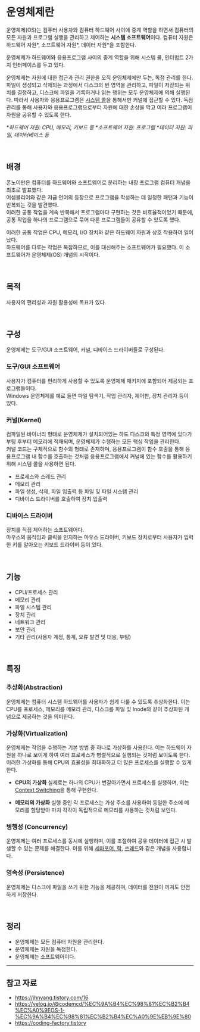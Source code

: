 # 운영체제란
운영체제(OS)는 컴퓨터 사용자와 컴퓨터 하드웨어 사이에 중계 역할을 하면서 컴퓨터의 모든 자원과 프로그램 실행을 관리하고 제어하는 **시스템 소프트웨어**이다. 컴퓨터 자원은 하드웨어 자원*, 소프트웨어 자원*, 데이터 자원*을 포함한다.  

운영체제가 하드웨어와 응용프로그램 사이의 중계 역할을 위해 시스템 콜, 인터럽트 2가지 인터페이스를 두고 있다.

운영체제는 자원에 대한 접근과 관리 권한을 오직 운영체제에만 두는, 독점 관리를 한다. 파일이 생성되고 삭제되는 과정에서 디스크의 빈 영역을 관리하고, 파일이 저장되는 위치를 결정하고, 디스크에 파일을 기록하거나 읽는 행위는 모두 운영체제에 의해 실행된다. 따라서 사용자와 응용프로그램은 [시스템 콜](https://github.com/da-in/tech-interview-study/blob/a7a8895a8beb964a43bba9247b7fb2e355a2b3d8/CS%20Deep%20Dive/Operating%20System/%EC%8B%9C%EC%8A%A4%ED%85%9C%20%EC%BD%9C(System%20Call).md)을 통해서만 커널에 접근할 수 있다. 독점 관리를 통해 사용자와 응용프로그램으로부터 자원에 대한 손상을 막고 여러 프로그램이 자원을 공유할 수 있도록 한다.  

_\*하드웨어 자원: CPU, 메모리, 키보드 등_
_\*소프트웨어 자원: 프로그램_
_\*데이터 자원: 파일, 데이터베이스 등_

<br>

## 배경
폰노이만은 컴퓨터를 하드웨어와 소프트웨어로 분리하는 내장 프로그램 컴퓨터 개념을 최초로 발표했다.  
어셈블리어와 같은 저급 언어의 등장으로 프로그램을 작성하는 데 일정한 패턴과 기능이 반복되는 것을 발견했다.  
이러한 공통 작업을 계속 반복해서 프로그램마다 구현하는 것은 비효율적이었기 때문에, 공통 작업을 하나의 프로그램으로 묶어 다른 프로그램들이 공유할 수 있도록 했다.

이러한 공통 작업은 CPU, 메모리, I/O 장치와 같은 하드웨어 자원과 상호 작용하여 일어났다.  
하드웨어를 다루는 작업은 복잡하므로, 이를 대신해주는 소프트웨어가 필요했다. 이 소프트웨어가 운영체제(OS) 개념의 시작이다.

<br>

## 목적
사용자의 편리성과 자원 활용성에 목표가 있다.

<br>

## 구성
운영체제는 도구/GUI 소프트웨어, 커널, 디바이스 드라이버들로 구성된다.

### 도구/GUI 소프트웨어
사용자가 컴퓨터를 편리하게 사용할 수 있도록 운영체제 패키지에 포함되어 제공되는 프로그램들이다.  
Windows 운영체제를 예로 들면 파일 탐색기, 작업 관리자, 제어판, 장치 관리자 등이 있다.

### 커널(Kernel)
컴파일된 바이너리 형태로 운영체제가 설치되어있는 하드 디스크의 특정 영역에 있다가 부팅 후부터 메모리에 적재되며, 운영체제가 수행하는 모든 핵심 작업을 관리한다.  
커널 코드는 구체적으로 함수의 형태로 존재하며, 응용프로그램이 함수 호출을 통해 응용프로그램 내 함수를 호출하는 것처럼 응용프로그램에서 커널에 있는 함수를 활용하기 위해 시스템 콜을 사용하면 된다.  
- 프로세스와 스레드 관리
- 메모리 관리
- 파일 생성, 삭제, 파일 입출력 등 파일 및 파일 시스템 관리
- 디바이스 드라이버를 호출하여 장치 입출력

### 디바이스 드라이버
장치를 직접 제어하는 소프트웨어다.  
마우스의 움직임과 클릭을 인지하는 마우스 드라이버, 키보드 장치로부터 사용자가 입력한 키를 알아오는 키보드 드라이버 등이 있다.

<br>

## 기능
* CPU/프로세스 관리
* 메모리 관리
* 파일 시스템 관리
* 장치 관리
* 네트워크 관리
* 보안 관리
* 기타 관리(사용자 계정, 통계, 오류 발견 및 대응, 부팅)

<br>

## 특징

### 추상화(Abstraction)

운영체제는 컴퓨터 시스템 하드웨어를 사용자가 쉽게 다룰 수 있도록 추상화한다. 이는 CPU를 프로세스, 메모리를 메모리 관리, 디스크를 파일 및 Inode와 같이 추상화된 개념으로 제공하는 것을 의미한다.

### 가상화(Virtualization)

운영체제는 작업을 수행하는 기본 방법 중 하나로 가상화를 사용한다. 이는 하드웨어 자원을 하나로 보이게 하여 여러 프로세스가 병렬적으로 실행되는 것처럼 보이도록 한다. 이러한 가상화를 통해 CPU의 효율성을 최대화하고 더 많은 프로세스를 실행할 수 있게 한다.

* **CPU의 가상화**
  실제로는 하나의 CPU가 번갈아가면서 프로세스를 실행하며, 이는 [Context Switching](https://github.com/da-in/tech-interview-study/blob/main/CS%20Deep%20Dive/Operating%20System/PCB%20&%20Context%20Switching.md)을 통해 구현한다.

* **메모리의 가상화**
  실행 중인 각 프로세스는 가상 주소를 사용하여 동일한 주소에 메모리를 할당받아 마치 각각이 독립적으로 메모리를 사용하는 것처럼 보인다.

### 병행성 (Concurrency)
운영체제는 여러 프로세스를 동시에 실행하며, 이를 조절하여 공유 데이터에 접근 시 발생할 수 있는 문제를 해결한다. 이를 위해 [세마포어, 락](https://github.com/da-in/tech-interview-study/blob/main/CS%20Deep%20Dive/Operating%20System/%EC%84%B8%EB%A7%88%ED%8F%AC%EC%96%B4(Semaphore)%20%26%20%EB%AE%A4%ED%85%8D%EC%8A%A4(Mutex).md), [쓰레드](https://github.com/da-in/tech-interview-study/blob/main/CS%20Deep%20Dive/Operating%20System/%ED%94%84%EB%A1%9C%EC%84%B8%EC%8A%A4%20&%20%EC%8A%A4%EB%A0%88%EB%93%9C.md)와 같은 개념을 사용합니다.

### 영속성 (Persistence)
운영체제는 디스크에 파일을 쓰기 위한 기능을 제공하며, 데이터를 전원이 꺼져도 안전하게 저장한다.

<br>

## 정리
* 운영체제는 모든 컴퓨터 자원을 관리한다.
* 운영체제는 자원을 독점한다.
* 운영체제는 소프트웨어이다.

---

## 참고 자료
- https://jhnyang.tistory.com/16
- https://velog.io/@codemcd/%EC%9A%B4%EC%98%81%EC%B2%B4%EC%A0%9EOS-1-%EC%9A%B4%EC%98%81%EC%B2%B4%EC%A0%9E%EB%9E%80
- https://coding-factory.tistory